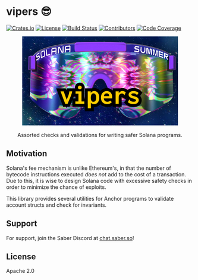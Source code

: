 # vipers 😎

[![Crates.io](https://img.shields.io/crates/v/vipers)](https://crates.io/crates/vipers)
[![License](https://img.shields.io/crates/l/vipers)](https://github.com/saber-hq/vipers/blob/master/LICENSE.txt)
[![Build Status](https://img.shields.io/github/workflow/status/saber-hq/vipers/Rust/master)](https://github.com/saber-hq/vipers/actions/workflows/rust.yml?query=branch%3Amaster)
[![Contributors](https://img.shields.io/github/contributors/saber-hq/vipers)](https://github.com/saber-hq/vipers/graphs/contributors)
[![Code Coverage](https://img.shields.io/codecov/c/github/saber-hq/vipers)](https://app.codecov.io/gh/saber-hq/vipers)

<p align="center">
    <img src="/images/banner.png" />
</p>

<p align="center">
    Assorted checks and validations for writing safer Solana programs.
</p>

## Motivation

Solana's fee mechanism is unlike Ethereum's, in that the number of bytecode instructions executed _does not_ add to the cost of a transaction. Due to this, it is wise to design Solana code with excessive safety checks in order to minimize the chance of exploits.

This library provides several utilities for Anchor programs to validate account structs and check for invariants.

## Support

For support, join the Saber Discord at [chat.saber.so](https://chat.saber.so)!

## License

Apache 2.0
